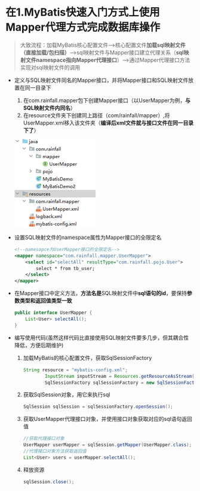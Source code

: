 # 在1.MyBatis快速入门方式上使用Mapper代理方式完成数据库操作

> 大致流程：加载MyBatis核心配置文件-->核心配置文件**加载sql映射文件（直接加载/包扫描）**-->sql映射文件与Mapper接口建立代理关系（**sql映射文件namespace指向Mapper代理接口**）-->通过Mapper代理接口方法实现对sql映射文件的调用

+ 定义与SQL映射文件同名的Mapper接口，并将Mapper接口和SQL映射文件放置在同一目录下

  1. 在com.rainfall.mapper包下创建Mapper接口（以UserMapper为例，**与SQL映射文件内同名**）
  2. 在resource文件夹下创建同上路径（com/rainfall/mapper）,将UserMapper.xml移入该文件夹（**编译后xml文件就与接口文件在同一目录下了**）

  ![image-20230228112506567](./assets/image-20230228112506567.png)

+ 设置SQL映射文件的namespace属性为Mapper接口的全限定名

  ```xml
  <!--namesapce为UserMapper接口的全限定名-->
  <mapper namespace="com.rainfall.mapper.UserMapper">
      <select id="selectAll" resultType="com.rainfall.pojo.User">
          select * from tb_user;
      </select>
  </mapper>
  ```

+ 在Mapper接口中定义方法，**方法名是**SQL映射文件中**sql语句的id**，要保持**参数类型和返回值类型一致**

  ```java
  public interface UserMapper {
      List<User> selectAll();
  }
  ```

+ 编写使用代码(虽然这样代码比直接使用SQL映射文件要多几步，但其耦合性降低，方便后期维护)

  1. 加载MyBatis的核心配置文件，获取SqlSessionFactory

     ```java
     String resource = "mybatis-config.xml";
             InputStream inputStream = Resources.getResourceAsStream(resource);
             SqlSessionFactory sqlSessionFactory = new SqlSessionFactoryBuilder().build(inputStream);
     ```

  2. 获取SqlSession对象，用它来执行sql

     ```java
     SqlSession sqlSession = sqlSessionFactory.openSession();
     ```

  3. 获取UserMapper代理接口对象，并使用接口对象获取对应的sql语句返回值

     ```java
     //获取代理接口对象
     UserMapper userMapper = sqlSession.getMapper(UserMapper.class);
     //代理接口对象方法获取返回值
     List<User> users = userMapper.selectAll();
     ```

  4. 释放资源

     ```java
     sqlSession.close();
     ```

     